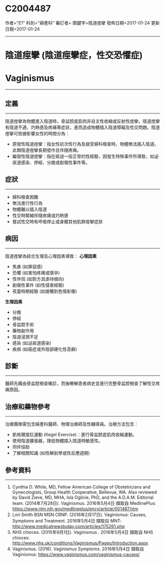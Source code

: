 # C2004487
作者="E1"
科別="婦產科"
審訂者=
關鍵字=陰道痙攣
發佈日期=2017-01-24
更新日期=2017-01-24

----------
# 陰道痙攣 (陰道痙攣症，性交恐懼症)
# Vaginismus
----------
## 定義
----------

陰道痙攣為物體進入陰道時，骨盆腔底肌肉非自主性收縮或反射性痙攣。陰道痙攣有陰道不適、灼熱感及疼痛等症狀，進而造成物體插入陰道障礙及性交問題。陰道痙攣可依據影響女性的時間分為：

- 原發性陰道痙攣：指女性初次性行為及接受婦科檢查時，物體無法插入陰道。此類陰道痙攣長期發作且伴隨疼痛。
- 繼發性陰道痙攣：指在經過一段正常的性經驗，因發生特殊事件所導致，如泌尿道感染、停經、分娩或創傷性事件等。
## 症狀
----------
- 婦科檢查困難
- 無法進行性行為
- 物體難以插入陰道
- 性交時緊縮伴隨疼痛或灼熱感
- 嘗試性交時有呼吸停止或身體其他肌群痙攣症狀
## 病因
----------

陰道痙攣為綜合生理及心理因素導致：
**心理因素**

- 焦慮 (如罪惡感)
- 恐懼 (如害怕疼痛或懷孕)
- 性伴侶 (如對方具虐待傾向)
- 創傷性事件 (如性侵害經驗)
- 孩童時期經驗 (如接觸到色情影像) 

**生理因素**

- 分娩
- 停經
- 骨盆腔手術
- 藥物副作用
- 陰道浸潤不足
- 感染 (如泌尿道感染)
- 疾病 (如癌症或外陰部硬化性苔癬)
## 診斷
----------

醫師先藉由骨盆腔檢查確診，而後瞭解患者病史並進行完整骨盆腔檢查了解性交疼痛原因。 

## 治療和藥物參考
----------

治療團隊需包含婦產科醫師、物理治療師及性輔導員。治療方法包含：

- 凱格爾提肛運動 (Kegel Exercise)：進行骨盆腔底肌肉收縮運動。
- 使用陰道擴張器，降低物體插入陰道時敏感性。
- 同伴協助
- 了解相關知識 (如性解剖學或性反應週期)
## 參考資料
----------
1. Cynthia D. White, MD, Fellow American College of Obstetricians and Gynecologists, Group Health Cooperative, Bellevue, WA. Also reviewed by David Zieve, MD, MHA, Isla Ogilvie, PhD, and the A.D.A.M. Editorial team. (2014年7月28日). Vaginismus. 2016年5月4日 擷取自 MedlinePlus: 
  https://www.nlm.nih.gov/medlineplus/ency/article/001487.htm
2. Lori Smith BSN MSN CRNP. (2016年2月17日). Vaginismus: Causes, Symptoms and Treatment. 2016年5月4日 擷取自 MNT: 
  http://www.medicalnewstoday.com/articles/175261.php
3. NHS chioces. (2015年9月1日). Vaginismus . 2016年5月4日 擷取自 NHS chioces: http://www.nhs.uk/conditions/Vaginismus/Pages/Introduction.aspx
4. Vaginismus. (2016). Vaginismus Symptoms. 2016年5月4日 擷取自 Vaginismus: https://www.vaginismus.com/vaginismus-causes/

